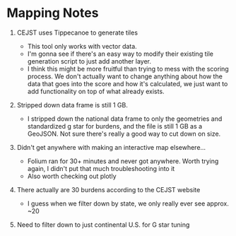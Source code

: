 # Mapping Notes

1. CEJST uses Tippecanoe to generate tiles
    - This tool only works with vector data. 
    - I'm gonna see if there's an easy way to modify their existing tile generation script to just add another layer. 
    - I think this might be more fruitful than trying to mess with the scoring process. We don't actually want to change anything about how the data that goes into the score and how it's calculated, we just want to add functionality on top of what already exists. 

2. Stripped down data frame is still 1 GB. 
    - I stripped down the national data frame to only the geometries and standardized g star for burdens, and the file is still 1 GB as a GeoJSON. Not sure there's really a good way to cut down on size.

3. Didn't get anywhere with making an interactive map elsewhere...
    - Folium ran for 30+ minutes and never got anywhere. Worth trying again, I didn't put that much troubleshooting into it
    - Also worth checking out plotly 

4. There actually are 30 burdens according to the CEJST website
    - I guess when we filter down by state, we only really ever see approx. ~20

5. Need to filter down to just continental U.S. for G star tuning